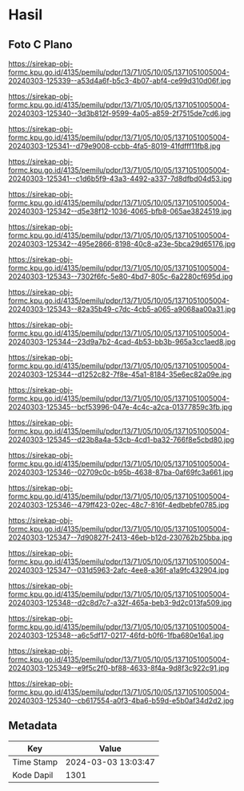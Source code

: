 # Hasil

## Foto C Plano

https://sirekap-obj-formc.kpu.go.id/4135/pemilu/pdpr/13/71/05/10/05/1371051005004-20240303-125339--a53d4a6f-b5c3-4b07-abf4-ce99d310d06f.jpg

https://sirekap-obj-formc.kpu.go.id/4135/pemilu/pdpr/13/71/05/10/05/1371051005004-20240303-125340--3d3b812f-9599-4a05-a859-2f7515de7cd6.jpg

https://sirekap-obj-formc.kpu.go.id/4135/pemilu/pdpr/13/71/05/10/05/1371051005004-20240303-125341--d79e9008-ccbb-4fa5-8019-41fdfff11fb8.jpg

https://sirekap-obj-formc.kpu.go.id/4135/pemilu/pdpr/13/71/05/10/05/1371051005004-20240303-125341--c1d6b5f9-43a3-4492-a337-7d8dfbd04d53.jpg

https://sirekap-obj-formc.kpu.go.id/4135/pemilu/pdpr/13/71/05/10/05/1371051005004-20240303-125342--d5e38f12-1036-4065-bfb8-065ae3824519.jpg

https://sirekap-obj-formc.kpu.go.id/4135/pemilu/pdpr/13/71/05/10/05/1371051005004-20240303-125342--495e2866-8198-40c8-a23e-5bca29d65176.jpg

https://sirekap-obj-formc.kpu.go.id/4135/pemilu/pdpr/13/71/05/10/05/1371051005004-20240303-125343--7302f6fc-5e80-4bd7-805c-6a2280cf695d.jpg

https://sirekap-obj-formc.kpu.go.id/4135/pemilu/pdpr/13/71/05/10/05/1371051005004-20240303-125343--82a35b49-c7dc-4cb5-a065-a9068aa00a31.jpg

https://sirekap-obj-formc.kpu.go.id/4135/pemilu/pdpr/13/71/05/10/05/1371051005004-20240303-125344--23d9a7b2-4cad-4b53-bb3b-965a3cc1aed8.jpg

https://sirekap-obj-formc.kpu.go.id/4135/pemilu/pdpr/13/71/05/10/05/1371051005004-20240303-125344--d1252c82-7f8e-45a1-8184-35e6ec82a09e.jpg

https://sirekap-obj-formc.kpu.go.id/4135/pemilu/pdpr/13/71/05/10/05/1371051005004-20240303-125345--bcf53996-047e-4c4c-a2ca-01377859c3fb.jpg

https://sirekap-obj-formc.kpu.go.id/4135/pemilu/pdpr/13/71/05/10/05/1371051005004-20240303-125345--d23b8a4a-53cb-4cd1-ba32-766f8e5cbd80.jpg

https://sirekap-obj-formc.kpu.go.id/4135/pemilu/pdpr/13/71/05/10/05/1371051005004-20240303-125346--02709c0c-b95b-4638-87ba-0af69fc3a661.jpg

https://sirekap-obj-formc.kpu.go.id/4135/pemilu/pdpr/13/71/05/10/05/1371051005004-20240303-125346--479ff423-02ec-48c7-816f-4edbebfe0785.jpg

https://sirekap-obj-formc.kpu.go.id/4135/pemilu/pdpr/13/71/05/10/05/1371051005004-20240303-125347--7d90827f-2413-46eb-b12d-230762b25bba.jpg

https://sirekap-obj-formc.kpu.go.id/4135/pemilu/pdpr/13/71/05/10/05/1371051005004-20240303-125347--031d5963-2afc-4ee8-a36f-a1a9fc432904.jpg

https://sirekap-obj-formc.kpu.go.id/4135/pemilu/pdpr/13/71/05/10/05/1371051005004-20240303-125348--d2c8d7c7-a32f-465a-beb3-9d2c013fa509.jpg

https://sirekap-obj-formc.kpu.go.id/4135/pemilu/pdpr/13/71/05/10/05/1371051005004-20240303-125348--a6c5df17-0217-46fd-b0f6-1fba680e16a1.jpg

https://sirekap-obj-formc.kpu.go.id/4135/pemilu/pdpr/13/71/05/10/05/1371051005004-20240303-125349--e9f5c2f0-bf88-4633-8f4a-9d8f3c922c91.jpg

https://sirekap-obj-formc.kpu.go.id/4135/pemilu/pdpr/13/71/05/10/05/1371051005004-20240303-125340--cb617554-a0f3-4ba6-b59d-e5b0af34d2d2.jpg


## Metadata

| Key        | Value               |
| ---------- | ------------------- |
| Time Stamp | 2024-03-03 13:03:47 |
| Kode Dapil | 1301                |



